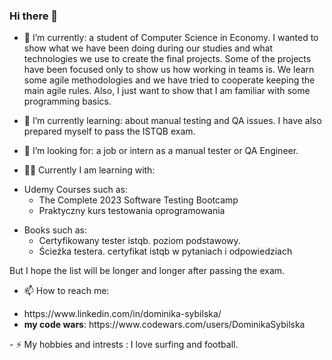 ### Hi there 👋

- 🔭 I’m currently: a student of Computer Science in Economy. I wanted to show what we have been doing during our studies and what technologies we use to create the final projects.
Some of the projects have been focused only to show us how working in teams is. We learn some agile methodologies and we have tried to cooperate keeping the main agile rules.
Also, I just want to show that I am familiar with some programming basics.


- 🌱 I’m currently learning: about manual testing and QA issues. I have also prepared myself to pass the ISTQB exam.

- 👯 I’m looking for: a job or intern as a manual tester or QA Engineer.

- 👩‍🎓 Currently I am learning with:
<ul>
<li>Udemy Courses such as:
<ul>
<li>The Complete 2023 Software Testing Bootcamp</li>
<li>Praktyczny kurs testowania oprogramowania</li>
</ul>
</li>
</ul>
<ul>
<li>Books such as:
<ul>
<li>Certyfikowany tester istqb. poziom podstawowy.</li>
<li>Ścieżka testera. certyfikat istqb w pytaniach i odpowiedziach</li>
</ul>
</li>
</ul>

But I hope the list will be longer and longer after passing the exam.

- 📫 How to reach me: 
<ul>
<li>https://www.linkedin.com/in/dominika-sybilska/</li>
<li><b>my code wars</b>: https://www.codewars.com/users/DominikaSybilska </li>
</ul>
- ⚡ My hobbies and intrests : I love surfing and football.

